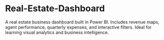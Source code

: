 # Real-Estate-Dashboard
A real estate business dashboard built in Power BI. Includes revenue maps, agent performance, quarterly expenses, and interactive filters. Ideal for learning visual analytics and business intelligence.
